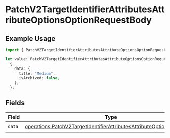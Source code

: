 # PatchV2TargetIdentifierAttributesAttributeOptionsOptionRequestBody

## Example Usage

```typescript
import { PatchV2TargetIdentifierAttributesAttributeOptionsOptionRequestBody } from "attio-js/models/operations/patchv2targetidentifierattributesattributeoptionsoption.js";

let value: PatchV2TargetIdentifierAttributesAttributeOptionsOptionRequestBody =
  {
    data: {
      title: "Medium",
      isArchived: false,
    },
  };
```

## Fields

| Field                                                                                                                                                            | Type                                                                                                                                                             | Required                                                                                                                                                         | Description                                                                                                                                                      |
| ---------------------------------------------------------------------------------------------------------------------------------------------------------------- | ---------------------------------------------------------------------------------------------------------------------------------------------------------------- | ---------------------------------------------------------------------------------------------------------------------------------------------------------------- | ---------------------------------------------------------------------------------------------------------------------------------------------------------------- |
| `data`                                                                                                                                                           | [operations.PatchV2TargetIdentifierAttributesAttributeOptionsOptionData](../../models/operations/patchv2targetidentifierattributesattributeoptionsoptiondata.md) | :heavy_check_mark:                                                                                                                                               | N/A                                                                                                                                                              |